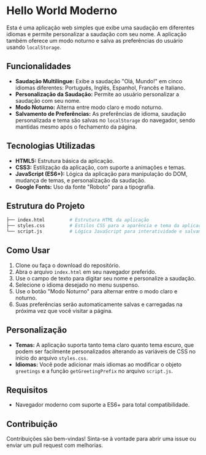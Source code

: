 # Hello World Moderno

Esta é uma aplicação web simples que exibe uma saudação em diferentes idiomas e permite personalizar a saudação com seu nome. A aplicação também oferece um modo noturno e salva as preferências do usuário usando `localStorage`.

## Funcionalidades

- **Saudação Multilíngue:** Exibe a saudação "Olá, Mundo!" em cinco idiomas diferentes: Português, Inglês, Espanhol, Francês e Italiano.
- **Personalização da Saudação:** Permite ao usuário personalizar a saudação com seu nome.
- **Modo Noturno:** Alterna entre modo claro e modo noturno.
- **Salvamento de Preferências:** As preferências de idioma, saudação personalizada e tema são salvas no `localStorage` do navegador, sendo mantidas mesmo após o fechamento da página.

## Tecnologias Utilizadas

- **HTML5:** Estrutura básica da aplicação.
- **CSS3:** Estilização da aplicação, com suporte a animações e temas.
- **JavaScript (ES6+):** Lógica da aplicação para manipulação do DOM, mudança de temas, e personalização da saudação.
- **Google Fonts:** Uso da fonte "Roboto" para a tipografia.

## Estrutura do Projeto

```bash
├── index.html         # Estrutura HTML da aplicação
├── styles.css         # Estilos CSS para a aparência e tema da aplicação
└── script.js          # Lógica JavaScript para interatividade e salvamento de preferências
```

## Como Usar

1. Clone ou faça o download do repositório.
2. Abra o arquivo `index.html` em seu navegador preferido.
3. Use o campo de texto para digitar seu nome e personalize a saudação.
4. Selecione o idioma desejado no menu suspenso.
5. Use o botão "Modo Noturno" para alternar entre o modo claro e noturno.
6. Suas preferências serão automaticamente salvas e carregadas na próxima vez que você visitar a página.

## Personalização

- **Temas:** A aplicação suporta tanto tema claro quanto tema escuro, que podem ser facilmente personalizados alterando as variáveis de CSS no início do arquivo `styles.css`.
- **Idiomas:** Você pode adicionar mais idiomas ao modificar o objeto `greetings` e a função `getGreetingPrefix` no arquivo `script.js`.

## Requisitos

- Navegador moderno com suporte a ES6+ para total compatibilidade.
  
## Contribuição

Contribuições são bem-vindas! Sinta-se à vontade para abrir uma issue ou enviar um pull request com melhorias.